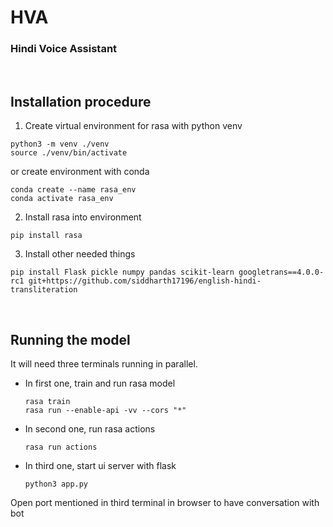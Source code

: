 # HVA
### Hindi Voice Assistant
<br>

## Installation procedure
1. Create virtual environment for rasa with python venv
```
python3 -m venv ./venv
source ./venv/bin/activate
```
or create environment with conda
```
conda create --name rasa_env
conda activate rasa_env
```

2. Install rasa into environment
```
pip install rasa
```

3. Install other needed things
```
pip install Flask pickle numpy pandas scikit-learn googletrans==4.0.0-rc1 git+https://github.com/siddharth17196/english-hindi-transliteration
```
<br>

## Running the model
It will need three terminals running in parallel.
- In first one, train and run rasa model
  ```
  rasa train
  rasa run --enable-api -vv --cors "*"
  ```
- In second one, run rasa actions
  ```
  rasa run actions
  ```
- In third one, start ui server with flask
  ```
  python3 app.py
  ```
  
Open port mentioned in third terminal in browser to have conversation with bot
